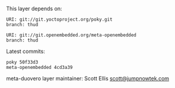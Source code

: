 This layer depends on:

    URI: git://git.yoctoproject.org/poky.git
    branch: thud

    URI: git://git.openembedded.org/meta-openembedded
    branch: thud

Latest commits:

    poky 50f33d3
    meta-openembedded 4cd3a39

meta-duovero layer maintainer: Scott Ellis <scott@jumpnowtek.com>
